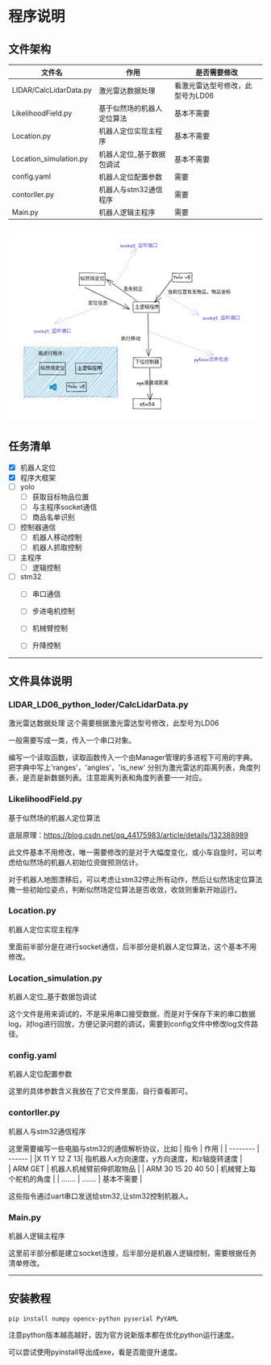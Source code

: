 # 程序说明



## 文件架构

| 文件名        | 作用    |  是否需要修改  |
| --------   | ------   | ----  |
|LIDAR/CalcLidarData.py| 激光雷达数据处理 |  看激光雷达型号修改，此型号为LD06   |
| LikelihoodField.py     | 基于似然场的机器人定位算法 |   基本不需要    |
| Location.py        |  机器人定位实现主程序  |  基本不需要   |
| Location_simulation.py        |  机器人定位_基于数据包调试  |  基本不需要   |
| config.yaml       |  机器人定位配置参数  |  需要   |
| contorller.py        |  机器人与stm32通信程序  |  需要   |
| Main.py        |  机器人逻辑主程序  |  需要   |

![架构](./架构.png)
---

## 任务清单

- [x] 机器人定位
- [x] 程序大框架
- [ ] yolo
  - [ ] 获取目标物品位置
  - [ ] 与主程序socket通信
  - [ ] 商品名单识别
- [ ] 控制器通信
  - [ ] 机器人移动控制
  - [ ] 机器人抓取控制
- [ ] 主程序
  - [ ] 逻辑控制
- [ ] stm32
  - [ ] 串口通信
  - [ ] 步进电机控制
  - [ ] 机械臂控制
  - [ ] 升降控制


---

## 文件具体说明

### LIDAR_LD06_python_loder/CalcLidarData.py
激光雷达数据处理
这个需要根据激光雷达型号修改，此型号为LD06

一般需要写成一类，传入一个串口对象。

编写一个读取函数，读取函数传入一个由Manager管理的多进程下可用的字典。
把字典中写上'ranges'，'angles'，'is_new'
分别为激光雷达的距离列表，角度列表，是否是新数据列表。注意距离列表和角度列表要一一对应。


### LikelihoodField.py
基于似然场的机器人定位算法

底层原理：https://blog.csdn.net/qq_44175983/article/details/132388989

此文件基本不用修改，唯一需要修改的是对于大幅度变化，或小车自旋时，可以考虑给似然场的机器人初始位资做预测估计。

对于机器人地图漂移后，可以考虑让stm32停止所有动作，然后让似然场定位算法撒一些初始位姿点，判断似然场定位算法是否收敛，收敛则重新开始运行。

### Location.py
机器人定位实现主程序

里面前半部分是在进行socket通信，后半部分是机器人定位算法，这个基本不用修改。

### Location_simulation.py
机器人定位_基于数据包调试

这个文件是用来调试的，不是采用串口接受数据，而是对于保存下来的串口数据log，对log进行回放，方便记录问题的调试，需要到config文件中修改log文件路径。

### config.yaml
机器人定位配置参数

这里的具体参数含义我放在了它文件里面，自行查看即可。

### contorller.py
机器人与stm32通信程序

这里需要编写一些电脑与stm32的通信解析协议，比如
| 指令        | 作用    | 
| --------   | ------   |
|X 11 Y 12 Z 13| 指机器人x方向速度，y方向速度，和z轴旋转速度 |  
| ARM GET  | 机器人机械臂前伸抓取物品 | 
| ARM 30 15 20 40 50        |  机械臂上每个舵机的角度   |
| .......        |  .......  |  基本不需要   |

这些指令通过uart串口发送给stm32,让stm32控制机器人。

### Main.py
机器人逻辑主程序

这里前半部分都是建立socket连接，后半部分是机器人逻辑控制，需要根据任务清单修改。

---
## 安装教程
```
pip install numpy opencv-python pyserial PyYAML
```

注意python版本越高越好，因为官方说新版本都在优化python运行速度。

可以尝试使用pyinstall导出成exe，看是否能提升速度。
